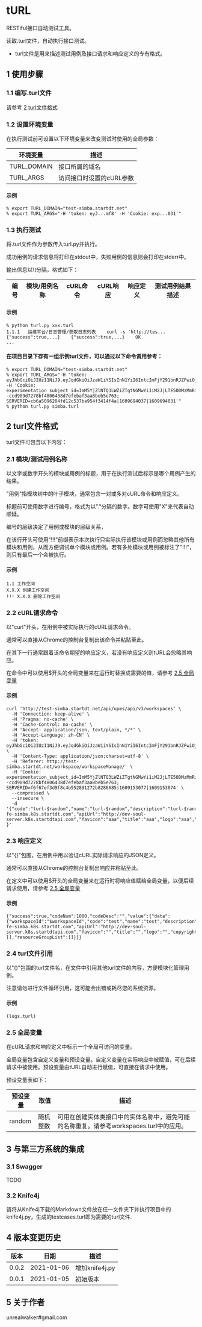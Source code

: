 # tURL

RESTiful接口自动测试工具。

读取.turl文件，自动执行接口测试。

* turl文件是用来描述测试用例及接口请求和响应定义的专有格式。

## 1 使用步骤
### 1.1 编写.turl文件
请参考 [2 turl文件格式](#2-turl文件格式)

### 1.2 设置环境变量
在执行测试前可设置以下环境变量来改变测试时使用的全局参数：

| 环境变量 | 描述 |
| --- | --- |
| TURL_DOMAIN | 接口所属的域名 |
| TURL_ARGS | 访问接口时设置的cURL参数 |

#### 示例
```shell script
% export TURL_DOMAIN="test-simba.startdt.net"
% export TURL_ARGS="-H 'token: eyJ...mf8' -H 'Cookie: exp...031'"
```

### 1.3 执行测试
将.turl文件作为参数传入turl.py并执行。

成功用例的请求信息将打印在stdout中，失败用例的信息则会打印在stderr中。

输出信息以\t分隔，格式如下：

| 编号 | 模块/用例名称 | cURL命令 | cURL响应 | 响应定义 | 测试用例结果描述 |
| --- | --- | --- | --- | --- | --- |

#### 示例
```shell script
% python turl.py xxx.turl
1.1.1	运维平台/日志管理/获取日志列表	curl -s 'http://tes...	{"success":true,...}	{"success":true,...}	OK
...
```

#### 在项目目录下存有一组示例turl文件，可以通过以下命令调用参考：
```shell script
% export TURL_DOMAIN="test-simba.startdt.net"
% export TURL_ARGS="-H 'token: eyJhbGciOiJIUzI1NiJ9.eyJqdGkiOiJzaW1iYSIsInN1YiI6IntcImFjY291bnRJZFwiOjEzMjY0ODUxOTA2MDgwMzE3NDQsXCJhY2NvdW50Q29kZVwiOlwic3RhcnRkdFwiLFwibmFtZVwiOlwibW9yaWdlbkBzdGFydGR0XCIsXCJ1c2VyVHlwZVwiOjc3NyxcInVzZXJOYW1lXCI6XCJtb3JpZ2VuXCIsXCJ1c2VySWRcIjoxMDYwOCxcInByaW1hcnlVc2VySWRcIjoxNSxcInJlZnJlc2hUb2tlblwiOlwic2ltYmE6YXV0aDpzZXNzaW9uOjcxOGVlMWI3NDU1ZTVmODYzYzc2YmU5MzQ2YzYzZTk4XCJ9IiwiaXNzIjoic2ltYmEiLCJpYXQiOjE2MDk2OTQwMzYsImV4cCI6MTYwOTc4MDQzNn0.VcyElXkVk18G6jTAVSJ9iWb3uoFpFkopz3GsZESamf8' -H 'Cookie: experimentation_subject_id=ImM5YjZlNTQ3LWZiZTgtNGMwYi1iM2JjLTE5ODMzMmRiNDY2NCI%3D--ccd989d7278bf4806438d7efebaf3aa8beb5e763; SERVERID=cb6a5096204fd12c537ba954f3414f4a|1609694037|1609694031'"
% python turl.py simba.turl
```

## 2 turl文件格式
turl文件可包含以下内容：

### 2.1 模块/测试用例名称
以文字或数字开头的模块或用例的标题，用于在执行测试后标示是哪个用例产生的结果。

"用例"指模块树中的叶子模块，通常包含一对或多对cURL命令和响应定义。

标题前可使用数字进行编号，格式为以"."分隔的数字。数字可使用"X"来代表自动顺延。

编号的层级决定了用例或模块的层级关系，

在该行开头可使用"!!!"前缀表示本次执行只实际执行该模块或用例而忽略其他所有模块和用例，从而方便调试单个模块或用例。若有多处模块或用例被标注了"!!!"，则只有最后一个会被执行。

#### 示例
```text
1.1 工作空间
X.X.X 创建工作空间
!!! X.X.X 删除工作空间
```

### 2.2 cURL请求命令
以"curl"开头，在用例中被实际执行的cURL请求命令。

通常可以直接从Chrome的控制台复制出该命令并粘贴至此。

在其下一行通常跟着该命令期望的响应定义，若没有响应定义则tURL会忽略其响应。

在命令中可以使用$开头的全局变量来在运行时替换成需要的值，请参考 [2.5 全局变量](#25-全局变量)

#### 示例
```text
curl 'http://test-simba.startdt.net/api/upms/api/v3/workspaces' \
  -H 'Connection: keep-alive' \
  -H 'Pragma: no-cache' \
  -H 'Cache-Control: no-cache' \
  -H 'Accept: application/json, text/plain, */*' \
  -H 'Accept-Language: zh-CN' \
  -H 'token: eyJhbGciOiJIUzI1NiJ9.eyJqdGkiOiJzaW1iYSIsInN1YiI6IntcImFjY291bnRJZFwiOjEzMjY0ODUxOTA2MDgwMzE3NDQsXCJhY2NvdW50Q29kZVwiOlwic3RhcnRkdFwiLFwibmFtZVwiOlwibW9yaWdlbkBzdGFydGR0XCIsXCJ1c2VyVHlwZVwiOjc3NyxcInVzZXJOYW1lXCI6XCJtb3JpZ2VuXCIsXCJ1c2VySWRcIjoxMDYwOCxcInByaW1hcnlVc2VySWRcIjoxNSxcInJlZnJlc2hUb2tlblwiOlwic2ltYmE6YXV0aDpzZXNzaW9uOjRlZWMwZTJlY2RmMDllM2I5YWRhN2NlOGEyNmU1NDVmXCJ9IiwiaXNzIjoic2ltYmEiLCJpYXQiOjE2MDkxMzkwNTMsImV4cCI6MTYwOTIyNTQ1M30.DIV4pqnbKppXcKC4BPiGNFOQzfKTsSfFiN4FUYD43cI' \
  -H 'Content-Type: application/json;charset=utf-8' \
  -H 'Referer: http://test-simba.startdt.net/workspace/workspaceManage/' \
  -H 'Cookie: experimentation_subject_id=ImM5YjZlNTQ3LWZiZTgtNGMwYi1iM2JjLTE5ODMzMmRiNDY2NCI%3D--ccd989d7278bf4806438d7efebaf3aa8beb5e763; SERVERID=f6f67ef3d9f8c4b952891272b8286685|1609153077|1609153074' \
  --compressed \
  --insecure \
  -d '{"code":"turl-$random","name":"turl-$random","description":"turl-$random","visitUrl":"http://dev-fe-simba.k8s.startdt.com","apiUrl":"http://dev-soul-server.k8s.startdtapi.com","favicon":"aaa","title":"aaa","logo":"aaa","copyright":"aaa" }'
```

### 2.3 响应定义
以"{}"包围，在用例中用以验证cURL实际请求响应的JSON定义。

通常可以直接从Chrome的控制台复制出响应并粘贴至此。

在定义中可以使用$开头的全局变量来在运行时将响应值赋给全局变量，以便后续请求使用，请参考 [2.5 全局变量](#25-全局变量)

#### 示例
```text
{"success":true,"codeNum":1000,"codeDesc":"","value":{"data":{"workspaceId":"$workspaceId","code":"test","name":"test","description":"test","status":0,"visitUrl":"http://dev-fe-simba.k8s.startdt.com","apiUrl":"http://dev-soul-server.k8s.startdtapi.com","favicon":"","title":"","logo":"","copyright":"","createUserName":"","createTime":1608700110430,"modifyUserName":"","modifyTime":1608700110430,"engineList":[],"resourceGroupList":[]}}}
```

### 2.4 turl文件引用
以"()"包围的turl文件名，在文件中引用其他turl文件的内容，方便模块化管理用例。

注意请勿进行文件循环引用，这可能会出错或耗尽您的系统资源。

#### 示例
```text
(logs.turl)
```

### 2.5 全局变量
在cURL请求和响应定义中标示一个全局可访问的变量。

全局变量包含自定义变量和预设变量。自定义变量在实际响应中被赋值，可在后续请求中被使用。预设变量由tURL自动进行赋值，可直接在请求中使用。

预设变量表如下：

| 预设变量 | 取值 | 描述 |
| --- | --- | --- |
| random | 随机整数 | 可用在创建实体类接口中的实体名称中，避免可能的名称重复。请参考workspaces.turl中的应用。 |

## 3 与第三方系统的集成
### 3.1 Swagger
TODO

### 3.2 Knife4j
请将从Knife4j下载的Markdown文件放在任一文件夹下并执行项目中的knife4j.py，生成的testcases.turl即为需要的turl文件.

## 4 版本变更历史
| 版本 | 日期 | 描述 |
| --- | --- | --- |
| 0.0.2 | 2021-01-06 | 增加knife4j.py |
| 0.0.1 | 2021-01-05 | 初始版本 |

## 5 关于作者
unrealwalker#gmail.com
